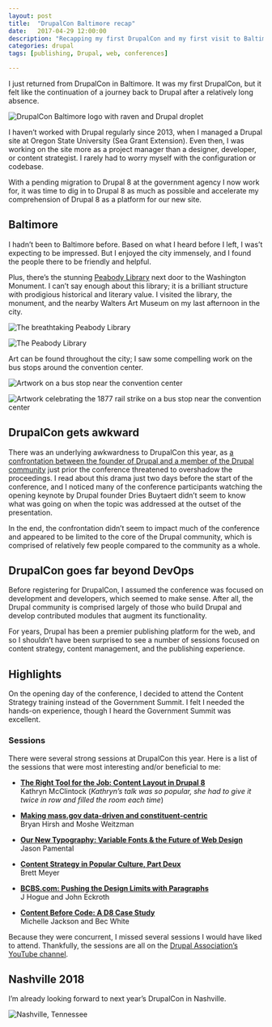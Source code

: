 ```yaml
---
layout: post
title:  "DrupalCon Baltimore recap"
date:   2017-04-29 12:00:00
description: "Recapping my first DrupalCon and my first visit to Baltimore"
categories: drupal
tags: [publishing, Drupal, web, conferences]

---
```


I just returned from DrupalCon in Baltimore. It was my first DrupalCon, but it felt like the continuation of a journey back to Drupal after a relatively long absence.

![DrupalCon Baltimore logo with raven and Drupal droplet](../assets/images/drupalcon-baltimore.jpg)

I haven’t worked with Drupal regularly since 2013, when I managed a Drupal site at Oregon State University (Sea Grant Extension). Even then, I was working on the site more as a project manager than a designer, developer, or content strategist. I rarely had to worry myself with the configuration or codebase. 

With a pending migration to Drupal 8 at the government agency I now work for, it was time to dig in to Drupal 8 as much as possible and accelerate my comprehension of Drupal 8 as a platform for our new site.

## Baltimore

I hadn’t been to Baltimore before. Based on what I heard before I left, I was’t expecting to be impressed. But I enjoyed the city immensely, and I found the people there to be friendly and helpful.

Plus, there’s the stunning [Peabody Library](http://peabodyevents.library.jhu.edu/) next door to the Washington Monument. I can’t say enough about this library; it is a brilliant structure with prodigious historical and literary value. I visited the library, the monument, and the nearby Walters Art Museum on my last afternoon in the city.

![The breathtaking Peabody Library](../assets/images/peabody.jpg)

![The Peabody Library](../assets/images/peabody2.jpg)

Art can be found throughout the city; I saw some compelling work on the bus stops around the convention center.

![Artwork on a bus stop near the convention center](../assets/images/busstop.jpg)

![Artwork celebrating the 1877 rail strike on a bus stop near the convention center](../assets/images/busstop2.jpg)

## DrupalCon gets awkward

There was an underlying awkwardness to DrupalCon this year, as [a confrontation between the founder of Drupal and a member of the Drupal community](http://buytaert.net/thoughts-as-we-head-to-drupalcon-baltimore) just prior the conference threatened to overshadow the proceedings. I read about this drama just two days before the start of the conference, and I noticed many of the conference participants watching the opening keynote by Drupal founder Dries Buytaert didn’t seem to know what was going on when the topic was addressed at the outset of the presentation.

In the end, the confrontation didn’t seem to impact much of the conference and appeared to be limited to the core of the Drupal community, which is comprised of relatively few people compared to the community as a whole.

## DrupalCon goes far beyond DevOps

Before registering for DrupalCon, I assumed the conference was focused on development and developers, which seemed to make sense. After all, the Drupal community is comprised largely of those who build Drupal and develop contributed modules that augment its functionality.

For years, Drupal has been a premier publishing platform for the web, and so I shouldn’t have been surprised to see a number of sessions focused on content strategy, content management, and the publishing experience. 

## Highlights
On the opening day of the conference, I decided to attend the Content Strategy training instead of the Government Summit. I felt I needed the hands-on experience, though I heard the Government Summit was excellent.

### Sessions
There were several strong sessions at DrupalCon this year. Here is a list of the sessions that were most interesting and/or beneficial to me:

* [**The Right Tool for the Job: Content Layout in Drupal 8**](https://www.youtube.com/watch?v=Z9QaeGiZVLA&t=1s&list=PLpeDXSh4nHjRbDdwHEBRHItfnjrJ8kEDK&index=67)  
Kathryn McClintock (_Kathryn’s talk was so popular, she had to give it twice in row and filled the room each time_)

* [**Making mass.gov data-driven and constituent-centric**](https://www.youtube.com/watch?v=y58q823EB5M&t=1060s&list=PLpeDXSh4nHjRbDdwHEBRHItfnjrJ8kEDK&index=27)  
Bryan Hirsh and Moshe Weitzman

* [**Our New Typography: Variable Fonts & the Future of Web Design**](https://www.youtube.com/watch?v=jD8pJVKShDo&list=PLpeDXSh4nHjRbDdwHEBRHItfnjrJ8kEDK&index=53)  
Jason Pamental

* [**Content Strategy in Popular Culture, Part Deux**](https://www.youtube.com/watch?v=tosvGs_i2Pk&index=138&list=PLpeDXSh4nHjRbDdwHEBRHItfnjrJ8kEDK)  
Brett Meyer

* [**BCBS.com: Pushing the Design Limits with Paragraphs**](https://www.youtube.com/watch?v=3e1EWT4BZKA&index=155&list=PLpeDXSh4nHjRbDdwHEBRHItfnjrJ8kEDK)  
J Hogue and John Eckroth

* [**Content Before Code: A D8 Case Study**](https://www.youtube.com/watch?v=sbQZQw4Eef4&index=167&list=PLpeDXSh4nHjRbDdwHEBRHItfnjrJ8kEDK)  
Michelle Jackson and Bec White

Because they were concurrent, I missed several sessions I would have liked to attend. Thankfully, the sessions are all on the [Drupal Association’s YouTube channel](https://www.youtube.com/playlist?list=PLpeDXSh4nHjRbDdwHEBRHItfnjrJ8kEDK).

## Nashville 2018
I’m already looking forward to next year’s DrupalCon in Nashville.

![Nashville, Tennessee](https://events.drupal.org/sites/all/themes/da_events/na2018/dist/images/background/cover/cover.jpg)




